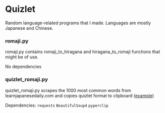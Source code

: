 # Quizlet
Random language-related programs that I made. Languages are mostly Japanese and Chinese.

### romaji.py
romaji.py contains romaji_to_hiragana and hiragana_to_romaji functions that might be of use. 

No dependencies

### quizlet_romaji.py
quizlet_romaji.py scrapes the 1000 most common words from learnjapanesedaily.com and copies quizlet format to clipboard ([example](https://quizlet.com/644886598/%E3%81%8B%E3%81%AA-1000-flash-cards/))

Dependencies: `requests` `BeautifulSoup4` `pyperclip`

